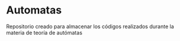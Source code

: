 # Automatas
Repositorio creado para almacenar los códigos realizados durante la materia de teoría de autómatas
